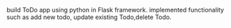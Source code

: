 build ToDo app using python in Flask framework.
implemented functionality such as add new todo, update existing Todo,delete Todo.
